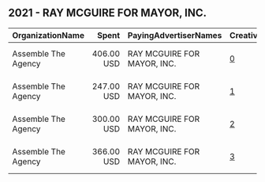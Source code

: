 ## 2021 - RAY MCGUIRE FOR MAYOR, INC. 
|OrganizationName|Spent|PayingAdvertiserNames|CreativeUrls|Impressions|Genders|AgeBrackets|CountryCodes|BillingAddresses|CandidateBallotInformation|
|:---|---:|:---|:---|---:|:---|:---|:---|:---|:---|
|Assemble The Agency|406.00 USD|RAY MCGUIRE FOR MAYOR, INC.|[0](https://www.snap.com/political-ads/asset/2c84c9241af97882c2841d2bf9ea5df250d203865c145df11bb4667555bcd1a8?mediaType=mp4)|41,256||18+|united states|"1001 Connecticut Ave NW Suite 350,Washington,20036,US"|Ray McGuire for Mayor|
|Assemble The Agency|247.00 USD|RAY MCGUIRE FOR MAYOR, INC.|[1](https://www.snap.com/political-ads/asset/28758e79f53954f3a84c4a33a502fc70b8249b3e96933c841a0ea5e76c7ee7e0?mediaType=mp4)|23,547||18+|united states|"1001 Connecticut Ave NW Suite 350,Washington,20036,US"|Ray McGuire for Mayor|
|Assemble The Agency|300.00 USD|RAY MCGUIRE FOR MAYOR, INC.|[2](https://www.snap.com/political-ads/asset/b7858d6884fe22a23b68cbe41d6c893674b89d64189f25de480202a4535ba558?mediaType=mp4)|28,317||18+|united states|"1001 Connecticut Ave NW Suite 350,Washington,20036,US"|Ray McGuire for Mayor|
|Assemble The Agency|366.00 USD|RAY MCGUIRE FOR MAYOR, INC.|[3](https://www.snap.com/political-ads/asset/73781475fc91d556a79ab93e20d75608106523160044ec1b7325519c3a0fea8c?mediaType=jpg)|38,624||18+|united states|"1001 Connecticut Ave NW Suite 350,Washington,20036,US"|Ray McGuire for Mayor|

